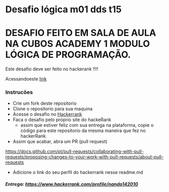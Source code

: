 # Desafio lógica m01 dds t15

# DESAFIO FEITO EM SALA DE AULA NA CUBOS ACADEMY 1 MODULO LÓGICA DE PROGRAMAÇÃO.

Este desafio deve ser feito no hackerank !!!!

Acessandoeste [link](https://www.hackerrank.com/desafio-de-logica-modulo-1-dds-t15)

### Instrucões

- Crie um fork deste repositorio
- Clone o repositorio para sua maquina
- Acesse o desafio no [Hackerrank](https://www.hackerrank.com/desafio-de-logica-modulo-1-dds-t15)
- Faca o desafio pelo próprio site do hackeRank
  - assim que estiver feliz com sua entrega na plataforma, copie o código para este repositorio da mesma maneira que fez no hackerRank.
- Assim que acabar, abra um PR (pull request)

https://docs.github.com/pt/pull-requests/collaborating-with-pull-requests/proposing-changes-to-your-work-with-pull-requests/about-pull-requests

- Adicione o link do seu perfil do hackerrank nesse readme.md

##### Entrega: <https://www.hackerrank.com/profile/nando142010>
